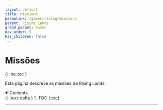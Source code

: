 ```yaml
---
layout: default
title: Missions
permalink: /games/rising/missions
parent: Rising Lands
grand_parent: Games
nav_order: 5
has_children: false
---
```


# Missões
{: .no_toc }
<br/>

Esta página descreve as missões de Rising Lands.

<details open markdown="block">
  <summary>
    Contents
  </summary>
  {: .text-delta }
1. TOC
{:toc}
</details>

--------------------------------------------------------------------------------
